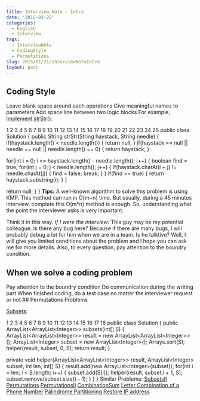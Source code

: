 ```yaml
---
title: Interview Note - Intro
date: '2015-01-22'
categories:
  - English
  - Interview
tags:
  - InterviewNote
  - CodingStyle
  - Permutations
slug: 2015/01/21/InterviewNoteIntro
layout: post
---
```

## [](#Coding-Style)Coding Style

 Leave blank space around each operations Give meaningful names to parameters Add space line between two logic blocks  For example, [Implement strStr()](https://oj.leetcode.com/problems/implement-strstr/):

 1
2
3
4
5
6
7
8
9
10
11
12
13
14
15
16
17
18
19
20
21
22
23
24
25
public class Solution {
 public String strStr(String haystack, String needle) {
 if(haystack.length() &lt; needle.length()) {
 return null;
 }
 if(haystack == null || needle == null || needle.length() == 0) {
 return haystack;
 }

 for(int i = 0; i &lt;= haystack.length() - needle.length(); i++) {
 boolean find = true;
 for(int j = 0; j &lt; needle.length(); j++) {
 if(haystack.charAt(i + j) != needle.charAt(j)) {
 find = false;
 break;
 }
 }
 if(find == true) {
 return haystack.substring(i);
 }
 }

 return null;
 }
}
 **Tips:** A well-known algorithm to solve this problem is using KMP. This method can run in O(m+n) time. But usually, during a 45 minutes interview, complete this O(m*n) method is enough. So, understanding what the point the interviewer asks is very important.

 Think it in this way. *If I were the interview*:
This guy may be my potential colleague. Is there any bug here? Because if there are many bugs, I will probably debug a lot for him when we are in a team.
Is he talktive? Well, I will give you limited conditions about the problem and I hope you can ask me for more details. Also, to every question, pay attention to the boundry condition.

 ## [](#When-we-solve-a-coding-problem)When we solve a coding problem

 Pay attention to the boundry condition Do communication during the writing part When finished coding, do a test case no matter the interviewer request or not  ## [](#Permutations-Problems)Permutations Problems

[Subsets](https://oj.leetcode.com/problems/subsets/):

 1
2
3
4
5
6
7
8
9
10
11
12
13
14
15
16
17
18
public class Solution {
 public ArrayList&lt;ArrayList&lt;Integer&gt;&gt; subsets(int[] S) {
 ArrayList&lt;ArrayList&lt;Integer&gt;&gt; result = new ArrayList&lt;ArrayList&lt;Integer&gt;&gt;();
 ArrayList&lt;Integer&gt; subset = new ArrayList&lt;Integer&gt;();
 Arrays.sort(S);
 helper(result, subset, 0, S);
 return result;
 }
 
 private void helper(ArrayList&lt;ArrayList&lt;Integer&gt;&gt; result, ArrayList&lt;Integer&gt; subset, int len, int[] S) {
 result.add(new ArrayList&lt;Integer&gt;(subset));
 for(int i = len; i &lt; S.length; i++) {
 subset.add(S[i]);
 helper(result, subset,i + 1, S);
 subset.remove(subset.size() - 1);
 }
 }
}
 Similar Problems:
[SubsetsII](https://oj.leetcode.com/problems/subsets-ii/)
[Permutations](https://oj.leetcode.com/problems/permutations/)
[PermutationsII](https://oj.leetcode.com/problems/permutations-ii/)
[CombinationSum](https://oj.leetcode.com/problems/combination-sum/)
[Letter Combination of a Phone Number](https://oj.leetcode.com/problems/letter-combinations-of-a-phone-number/)
[Palindrome Partitioning](https://oj.leetcode.com/problems/palindrome-partitioning/)
[Restore IP address](https://oj.leetcode.com/problems/restore-ip-addresses/)
